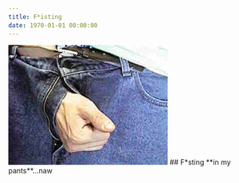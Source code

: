 ```yaml
---
title: F*isting
date: 1970-01-01 00:00:00
---
```

<img src="../assets/images/inmypants/p21.jpg">
## F*sting **in my pants**...naw